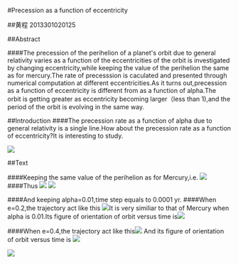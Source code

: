 #Precession as a function of eccentricity

##黄程   2013301020125

##Abstract

####The precession of the perihelion of a planet's orbit due to general relativity varies as a function of the eccentricities of the orbit is investigated by changing eccentricity,while keeping the value of the perihelion the same as for mercury.The rate of precesssion is caculated and presented through numerical computation at different eccentricities.As it turns out,precession as a function of eccentricity is different from as a function of alpha.The orbit is getting greater as eccentricity becoming larger（less than 1),and the period of the orbit is evolving in the same way.


##Introduction
####The precession rate as a function of alpha due to general relativity is a single line.How about the precession rate as a function of eccentricity?It is interesting to study.

![](https://raw.githubusercontent.com/chenghuang2016/computationalphysics_N2013301020125/master/%E7%AC%AC%E5%8D%81%E4%B8%80%E6%AC%A1%E4%BD%9C%E4%B8%9A/Precession.gif)

##Text

####Keeping the same value of the perihelion as for Mercury,i.e. 
![](https://raw.githubusercontent.com/chenghuang2016/computationalphysics_N2013301020125/master/%E7%AC%AC%E5%8D%81%E4%B8%80%E6%AC%A1%E4%BD%9C%E4%B8%9A/formula1.png)
####Thus 
![](https://raw.githubusercontent.com/chenghuang2016/computationalphysics_N2013301020125/master/%E7%AC%AC%E5%8D%81%E4%B8%80%E6%AC%A1%E4%BD%9C%E4%B8%9A/formula2.png)
![](https://raw.githubusercontent.com/chenghuang2016/computationalphysics_N2013301020125/master/%E7%AC%AC%E5%8D%81%E4%B8%80%E6%AC%A1%E4%BD%9C%E4%B8%9A/formula3.png)

####And keeping alpha=0.01,time step equals to 0.0001 yr. 
####When e=0.2,the trajectory act like this
![](https://raw.githubusercontent.com/chenghuang2016/computationalphysics_N2013301020125/master/%E7%AC%AC%E5%8D%81%E4%B8%80%E6%AC%A1%E4%BD%9C%E4%B8%9A/e%3D0.2.png)It is very similiar to that of Mercury when alpha is 0.01.Its figure of orientation of orbit versus time is![](https://raw.githubusercontent.com/chenghuang2016/computationalphysics_N2013301020125/master/%E7%AC%AC%E5%8D%81%E4%B8%80%E6%AC%A1%E4%BD%9C%E4%B8%9A/orbit_e%3D0.2.png)

####When e=0.4,the trajectory act like this![](https://raw.githubusercontent.com/chenghuang2016/computationalphysics_N2013301020125/master/%E7%AC%AC%E5%8D%81%E4%B8%80%E6%AC%A1%E4%BD%9C%E4%B8%9A/e%3D0.4.png) And its figure of orientation of orbit versus time is ![](https://raw.githubusercontent.com/chenghuang2016/computationalphysics_N2013301020125/master/%E7%AC%AC%E5%8D%81%E4%B8%80%E6%AC%A1%E4%BD%9C%E4%B8%9A/orbit_e%3D0.4.png)


![](https://raw.githubusercontent.com/chenghuang2016/computationalphysics_N2013301020125/master/%E7%AC%AC%E5%8D%81%E4%B8%80%E6%AC%A1%E4%BD%9C%E4%B8%9A/rate.gif)

